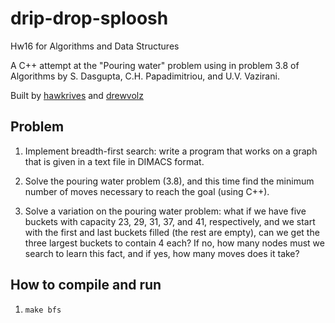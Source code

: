# drip-drop-sploosh
Hw16 for Algorithms and Data Structures

A C++ attempt at the "Pouring water" problem using  in problem 3.8 of Algorithms by S. Dasgupta, C.H. Papadimitriou, and U.V. Vazirani.

Built by [hawkrives](https://www.github.com/hawkrives) and [drewvolz](https://www.github.com/drewvolz)


## Problem

1. Implement breadth-first search: write a program that works on a graph that is given in a text file in DIMACS format.

2. Solve the pouring water problem (3.8), and this time find the minimum number of moves necessary to reach the goal (using C++).

3. Solve a variation on the pouring water problem: what if we have five buckets with capacity 23, 29, 31, 37, and 41, respectively, and we start with the first and last buckets filled (the rest are empty), can we get the three largest buckets to contain 4 each? If no, how many nodes must we search to learn this fact, and if yes, how many moves does it take?


## How to compile and run

1. `make bfs`
